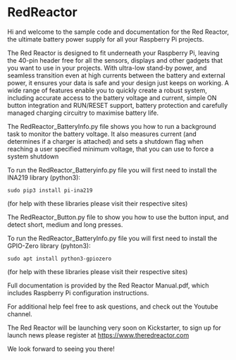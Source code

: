 # RedReactor
Hi and welcome to the sample code and documentation for the Red Reactor, the ultimate battery power supply for all your Raspberry Pi projects.

The Red Reactor is designed to fit underneath your Raspberry Pi, leaving the 40-pin header free for all the sensors, displays and other gadgets that you want to use in your projects. With ultra-low stand-by power, and seamless transition even at high currents between the battery and external power, it ensures your data is safe and your design just keeps on working.
A wide range of features enable you to quickly create a robust system, including accurate access to the battery voltage and current, simple ON button integration and RUN/RESET support, battery protection and carefully managed charging circuitry to maximise battery life.

The RedReactor_BatteryInfo.py file shows you how to run a background task to monitor the battery voltage.
It also measures current (and determines if a charger is attached) and sets a shutdown flag when reaching a user specified minimum voltage, that you can use to force a system shutdown

To run the RedReactor_Batteryinfo.py file you will first need to install the INA219 library (python3):

`sudo pip3 install pi-ina219`

(for help with these libraries please visit their respective sites)

The RedReactor_Button.py file to show you how to use the button input, and detect short, medium and long presses.

To run the RedReactor_BatteryInfo.py file you will first need to install the GPIO-Zero library (pyhton3):

`sudo apt install python3-gpiozero`

(for help with these libraries please visit their respective sites)

Full documentation is provided by the Red Reactor Manual.pdf, which includes Raspberry Pi configuration instructions.

For additional help feel free to ask questions, and check out the Youtube channel.

The Red Reactor will be launching very soon on Kickstarter, to sign up for launch news please register at https://www.theredreactor.com

We look forward to seeing you there!
